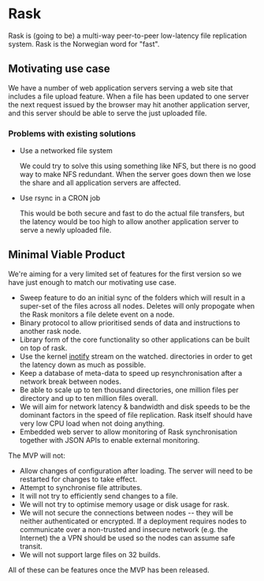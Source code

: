 # Rask #

Rask is (going to be) a multi-way peer-to-peer low-latency file replication system. Rask is the Norwegian word for "fast".


## Motivating use case ##

We have a number of web application servers serving a web site that includes a file upload feature. When a file has been updated to one server the next request issued by the browser may hit another application server, and this server should be able to serve the just uploaded file.

### Problems with existing solutions ###

* Use a networked file system

    We could try to solve this using something like NFS, but there is no good way to make NFS redundant. When the server goes down then we lose the share and all application servers are affected.

* Use rsync in a CRON job

    This would be both secure and fast to do the actual file transfers, but the latency would be too high to allow another application server to serve a newly uploaded file.

## Minimal Viable Product ##

We're aiming for a very limited set of features for the first version so we have just enough to match our motivating use case.

* Sweep feature to do an initial sync of the folders which will result in a super-set of the files across all nodes. Deletes will only propogate when the Rask monitors a file delete event on a node.
* Binary protocol to allow prioritised sends of data and instructions to another rask node.
* Library form of the core functionality so other applications can be built on top of rask.
* Use the kernel [inotify](http://man7.org/linux/man-pages/man7/inotify.7.html) stream on the watched. directories in order to get the latency down as much as possible.
* Keep a database of meta-data to speed up resynchronisation after a network break between nodes.
* Be able to scale up to ten thousand directories, one million files per directory and up to ten million files overall.
* We will aim for network latency & bandwidth and disk speeds to be the dominant factors in the speed of file replication. Rask itself should have very low CPU load when not doing anything.
* Embedded web server to allow monitoring of Rask synchronisation together with JSON APIs to enable external monitoring.

The MVP will not:

* Allow changes of configuration after loading. The server will need to be restarted for changes to take effect.
* Attempt to synchronise file attributes.
* It will not try to efficiently send changes to a file.
* We will not try to optimise memory usage or disk usage for rask.
* We will not secure the connections between nodes -- they will be neither authenticated or encrypted. If a deployment requires nodes to communicate over a non-trusted and insecure network (e.g. the Internet) the a VPN should be used so the nodes can assume safe transit.
* We will not support large files on 32 builds.

All of these can be features once the MVP has been released.
